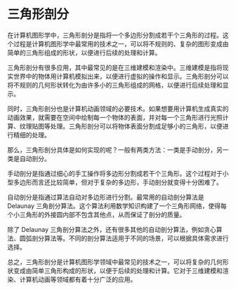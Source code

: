 # 三角形剖分

在计算机图形学中，三角形剖分是指将一个多边形分割成若干个三角形的过程。这个过程是计算机图形学中最常用的技术之一，可以将不规则的、复杂的图形变成由简单的三角形组成的形状，以便进行后续的处理和计算。

三角形剖分有很多应用，其中最常见的是在三维建模和渲染中。三维建模是指将现实世界中的物体用计算机模拟出来，以便进行虚拟的操作和显示。三角形剖分可以将不规则的几何形状转化为由许多小的三角形组成的网格，以便进行后续处理和显示。

同时，三角形剖分也是计算机动画领域的必要技术。如果想要用计算机生成真实的动画效果，就需要在空间中绘制每一个物体的表面，并对每一个三角形进行光照计算、纹理贴图等处理。三角形剖分可以将物体表面分割成足够小的三角形，以便进行精细的处理。

那么，三角形剖分具体是如何实现的呢？一般有两类方法：一类是手动剖分，另一类是自动剖分。

手动剖分是指通过细心的手工操作将多边形分割成若干个三角形。这个过程对于小型多边形而言还比较简单，但对于复杂的多边形，手动剖分就变得十分困难了。

自动剖分是指通过算法自动对多边形进行分割。最常用的自动剖分算法是 Delaunay 三角剖分算法。这个算法利用数学知识构建了一个三角形网络，使得每个小三角形的外接圆内部不包含其他点，从而保证了剖分的质量。

除了 Delaunay 三角剖分算法之外，还有很多其他的自动剖分算法，例如贪心算法、圆弧剖分算法等。不同的剖分算法适用于不同的场景，可以根据具体需求进行选择。

总之，三角形剖分是计算机图形学领域中最常见的技术之一，可以将复杂的几何形状变成由简单三角形构成的形状，以便于后续的处理和计算。它对于三维建模和渲染、计算机动画等领域都有着十分广泛的应用。